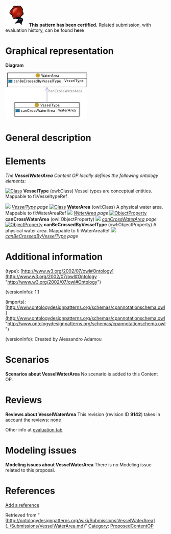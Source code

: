 [![](../images/thumb/b/b5/Certified.png/70px-Certified.png)](../Image/Certified.png.md "Certified.png") __This pattern has been certified.__
Related submission, with evaluation history, can be found __here__





#  Graphical representation


__Diagram__




[![Image:Vesselwaterarea.jpg](../images/d/db/Vesselwaterarea.jpg)](../Image/Vesselwaterarea.jpg.md "Image:Vesselwaterarea.jpg")




#  General description


  




#  Elements


_The __VesselWaterArea__ Content OP locally defines the following ontology elements:_



[![Class](../../images/thumb/2/27/Class.gif/20px-Class.gif)](../Image/Class.gif.md "Class") __VesselType__ (owl:Class) Vessel types are conceptual entities. 
Mappable to fi:VesseltypeRef 



 [![](../../../../images/thumb/8/87/ArrowRight.gif/11px-ArrowRight.gif)](../Image/ArrowRight.gif.md "ArrowRight.gif") _[VesselType](../Submissions/VesselWaterArea/VesselType.md "Submissions:VesselWaterArea/VesselType") page_
[![Class](../../images/thumb/2/27/Class.gif/20px-Class.gif)](../Image/Class.gif.md "Class") __WaterArea__ (owl:Class) A physical water area. Mappable to fi:WaterAreaRef 
 [![](../../../../images/thumb/8/87/ArrowRight.gif/11px-ArrowRight.gif)](../Image/ArrowRight.gif.md "ArrowRight.gif") _[WaterArea](../Submissions/VesselWaterArea/WaterArea.md "Submissions:VesselWaterArea/WaterArea") page_
[![ObjectProperty](../../images/thumb/c/c3/ObjectProperty.gif/20px-ObjectProperty.gif)](../Image/ObjectProperty.gif.md "ObjectProperty") __canCrossWaterArea__ (owl:ObjectProperty) 
 [![](../../../../images/thumb/8/87/ArrowRight.gif/11px-ArrowRight.gif)](../Image/ArrowRight.gif.md "ArrowRight.gif") _[canCrossWaterArea](../Submissions/VesselWaterArea/canCrossWaterArea.md "Submissions:VesselWaterArea/canCrossWaterArea") page_
[![ObjectProperty](../../images/thumb/c/c3/ObjectProperty.gif/20px-ObjectProperty.gif)](../Image/ObjectProperty.gif.md "ObjectProperty") __canBeCrossedByVesselType__ (owl:ObjectProperty) A physical water area. Mappable to fi:WaterAreaRef 
 [![](../../../../images/thumb/8/87/ArrowRight.gif/11px-ArrowRight.gif)](../Image/ArrowRight.gif.md "ArrowRight.gif") _[canBeCrossedByVesselType](../Submissions/VesselWaterArea/canBeCrossedByVesselType.md "Submissions:VesselWaterArea/canBeCrossedByVesselType") page_
#  Additional information


(type): [http://www.w3.org/2002/07/owl#Ontology](http://www.w3.org/2002/07/owl#Ontology "http://www.w3.org/2002/07/owl#Ontology")


(versionInfo): 1.1


(imports): [http://www.ontologydesignpatterns.org/schemas/cpannotationschema.owl](http://www.ontologydesignpatterns.org/schemas/cpannotationschema.owl "http://www.ontologydesignpatterns.org/schemas/cpannotationschema.owl")


(versionInfo): Created by Alessandro Adamou



#  Scenarios



__Scenarios about VesselWaterArea__
No scenario is added to this Content OP.




#  Reviews



__Reviews about VesselWaterArea__
This revision (revision ID __9142__) takes in account the reviews: none


Other info at [evaluation tab](http://ontologydesignpatterns.org/wiki/index.php?title=Submissions:VesselWaterArea&action=evaluation "http://ontologydesignpatterns.org/wiki/index.php?title=Submissions:VesselWaterArea&action=evaluation")




  




#  Modeling issues



__Modeling issues about VesselWaterArea__
There is no Modeling issue related to this proposal.




  




#  References


[Add a reference](index.php@title=Odp%253AAdd_reference&subject=../Submissions/VesselWaterArea.md "http://ontologydesignpatterns.org/wiki/index.php?title=Odp:Add_reference&subject=Submissions%3AVesselWaterArea")


  






Retrieved from "[http://ontologydesignpatterns.org/wiki/Submissions:VesselWaterArea](../Submissions/VesselWaterArea.md)"
 [Category](http://ontologydesignpatterns.org/wiki/Special:Categories "Special:Categories"): [ProposedContentOP](../Category/ProposedContentOP.md "Category:ProposedContentOP")